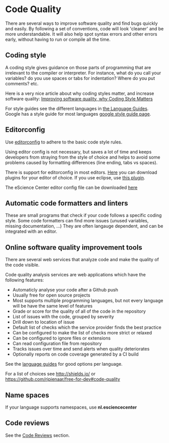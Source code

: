 # Code Quality

There are several ways to improve software quality and find bugs quickly and easily.
By following a set of conventions, code will look 'cleaner' and be more understandable.
It will also help spot syntax errors and other errors early, without having to run or compile all the time.

## Coding style

A coding style gives guidance on those parts of programming that are irrelevant to the compiler or interpreter.
For instance, what do you call your variables? do you use spaces or tabs for indentation? Where do you put comments? etc.

Here is a very nice article about why coding styles matter, and increase software quality:
[Improving software quality, why Coding Style Matters](http://coding.smashingmagazine.com/2012/10/25/why-coding-style-matters/)

For style guides see the different languages in [the Language Guides](language_guides/languages_overview.md).
Google has a style guide for most languages [google style guide page](https://code.google.com/p/google-styleguide/).

## Editorconfig

Use [editorconfig](http://editorconfig.org/) to adhere to the basic code style rules.

Using editor config is not necessary, but saves a lot of time and keeps developers from straying
from the style of choice and helps to avoid some problems caused by formatting differences
(line ending, tabs vs spaces).

There is support for editorconfig in most editors.
[Here](http://editorconfig.org/) you can download plugins for your editor of choice.
If you use eclipse, use [this plugin](https://github.com/ncjones/editorconfig-eclipse).

The eScience Center editor config file can be downloaded [here](https://raw.githubusercontent.com/NLeSC/exemplum/master/.editorconfig)

## Automatic code formatters and linters

These are small programs that check if your code follows a specific coding style.
Some code formatters can find more issues (unused variables, missing documentation, ...)
They are often langauge dependent, and can be integrated with an editor.

## Online software quality improvement tools

There are several web services that analyze code and make the quality of the code visible.

Code quality analysis services are web applications which have the following features:

 * Automaticly analyse your code after a Github push
 * Usually free for open source projects
 * Most supports multiple programming languages, but not every language will be have the same level of features
 * Grade or score for the quality of all of the code in the repository
 * List of issues with the code, grouped by severity
 * Drill down to location of issue
 * Default list of checks which the service provider finds the best practice
 * Can be configured to make the list of checks more strict or relaxed
 * Can be configured to ignore files or extensions
 * Can read configuration file from repository
 * Tracks issues over time and send alerts when quality deteriorates
 * Optionally reports on code coverage generated by a CI build

See the [language guides](language_guides/languages_overview.md) for good options per language.

For a list of choices see http://shields.io/ or https://github.com/ripienaar/free-for-dev#code-quality

## Name spaces

If your language supports namespaces, use **nl.esciencecenter**

## Code reviews

See the [Code Reviews](./code_review.html) section.
